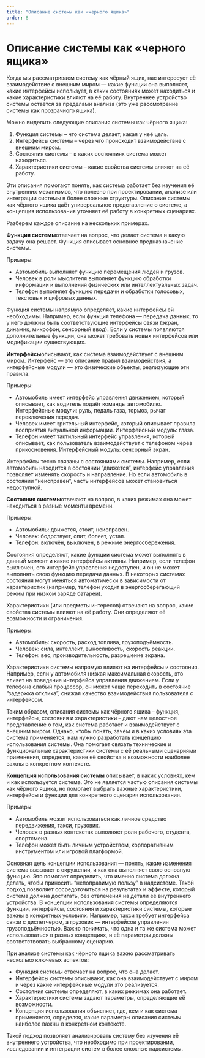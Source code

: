 ```yaml
---
title: "Описание системы как «черного ящика»"
order: 8
---
```


# Описание системы как «черного ящика»

Когда мы рассматриваем систему как чёрный ящик, нас интересует её взаимодействие с внешним миром — какие функции она выполняет, какие интерфейсы использует, в каких состояниях может находиться и какие характеристики влияют на её работу. Внутреннее устройство системы остаётся за пределами анализа (это уже рассмотрение системы как прозрачного ящика).

Можно выделить следующие описания системы как чёрного ящика:

1. Функция системы – что система делает, какая у неё цель.
2. Интерфейсы системы – через что происходит взаимодействие с внешним миром.
3. Состояния системы – в каких состояниях система может находиться.
4. Характеристики системы – какие свойства системы влияют на её работу.

Эти описания помогают понять, как система работает без изучения её внутренних механизмов, что полезно при проектировании, анализе или интеграции системы в более сложные структуры. Описание системы как чёрного ящика даёт универсальное представление о системе, а концепция использования уточняет её работу в конкретных сценариях.

Разберем каждое описание на нескольких примерах.

**Функция системы**отвечает на вопрос, что делает система и какую задачу она решает. Функция описывает основное предназначение системы.

Примеры:

* Автомобиль выполняет функцию перемещения людей и грузов.
* Человек в роли мыслителя выполняет функцию обработки информации и выполнения физических или интеллектуальных задач.
* Телефон выполняет функцию передачи и обработки голосовых, текстовых и цифровых данных.

Функция системы напрямую определяет, какие интерфейсы ей необходимы. Например, если функция телефона — передача данных, то у него должны быть соответствующие интерфейсы связи (экран, динамик, микрофон, сенсорный ввод). Если у системы появляются дополнительные функции, она может требовать новых интерфейсов или модификации существующих.

**Интерфейсы**описывают, как система взаимодействует с внешним миром. Интерфейс — это описание правил взаимодействия, а интерфейсные модули — это физические объекты, реализующие эти правила.

Примеры:

* Автомобиль имеет интерфейс управления движением, который описывает, как водитель подаёт команды автомобилю. Интерфейсные модули: руль, педаль газа, тормоз, рычаг переключения передач.
* Человек имеет зрительный интерфейс, который описывает правила восприятия визуальной информации. Интерфейсный модуль: глаза.
* Телефон имеет тактильный интерфейс управления, который описывает, как пользователь взаимодействует с телефоном через прикосновения. Интерфейсный модуль: сенсорный экран.

Интерфейсы тесно связаны с состояниями системы. Например, если автомобиль находится в состоянии “движется”, интерфейс управления позволяет изменять скорость и направление. Но если автомобиль в состоянии “неисправен”, часть интерфейсов может становиться недоступной.

**Состояния системы**отвечают на вопрос, в каких режимах она может находиться в разные моменты времени.

Примеры:

* Автомобиль: движется, стоит, неисправен.
* Человек: бодрствует, спит, болеет, устал.
* Телефон: включён, выключен, в режиме энергосбережения.

Состояния определяют, какие функции система может выполнять в данный момент и какие интерфейсы активны. Например, если телефон выключен, его интерфейс управления недоступен, и он не может выполнять свою функцию передачи данных. В некоторых системах состояния могут меняться автоматически в зависимости от характеристик (например, телефон уходит в энергосберегающий режим при низком заряде батареи).

Характеристики (или предметы интересов) отвечают на вопрос, какие свойства системы влияют на её работу. Они определяют её возможности и ограничения.

Примеры:

* Автомобиль: скорость, расход топлива, грузоподъёмность.
* Человек: сила, интеллект, выносливость, скорость реакции.
* Телефон: вес, производительность, разрешение экрана.

Характеристики системы напрямую влияют на интерфейсы и состояния. Например, если у автомобиля низкая максимальная скорость, это влияет на поведение интерфейса управления движением. Если у телефона слабый процессор, он может чаще переходить в состояние “задержка отклика”, снижая качество взаимодействия пользователя с интерфейсом.

Таким образом, описания системы как чёрного ящика – функция, интерфейсы, состояния и характеристики – дают нам целостное представление о том, как система работает и взаимодействует с внешним миром. Однако, чтобы понять, зачем и в каких условиях эта система применяется, нам нужно разработать концепцию использования системы. Она помогает связать технические и функциональные характеристики системы с её реальными сценариями применения, определяя, какие её свойства и возможности наиболее важны в конкретном контексте.

**Концепция использования системы** описывает, в каких условиях, кем и как используется система. Это не является частью описания системы как чёрного ящика, но помогает выбрать важные характеристики, интерфейсы и функции для конкретного сценария использования.

Примеры:

* Автомобиль может использоваться как личное средство передвижения, такси, грузовик.
* Человек в разных контекстах выполняет роли рабочего, студента, спортсмена.
* Телефон может быть личным устройством, корпоративным инструментом или игровой платформой.

Основная цель концепции использования — понять, какие изменения система вызывает в окружении, и как она выполняет свою основную функцию. Это помогает определить, что именно система должна делать, чтобы приносить “непоправимую пользу” в надсистеме. Такой подход позволяет сосредоточиться на результатах и эффекте, который система должна достигать, без отвлечения на детали её внутреннего устройства. В концепции использования системы определяются функции, интерфейсы, состояния и характеристики системы, которые важны в конкретных условиях. Например, такси требует интерфейса связи с диспетчером, а грузовик — интерфейсов управления грузоподъёмностью. Важно понимать, что одна и та же система может использоваться в разных концепциях, и её параметры должны соответствовать выбранному сценарию.

При анализе системы как чёрного ящика важно рассматривать несколько ключевых аспектов:

* Функция системы отвечает на вопрос, что она делает.
* Интерфейсы системы описывают, как она взаимодействует с миром и через какие интерфейсные модули это реализуется.
* Состояния системы определяют, в каких режимах она работает.
* Характеристики системы задают параметры, определяющие её возможности.
* Концепция использования объясняет, где, кем и как система применяется, определяя, какие параметры описания системы наиболее важны в конкретном контексте.

Такой подход позволяет анализировать систему без изучения её внутреннего устройства, что необходимо при проектировании, исследовании и интеграции систем в более сложные надсистемы.

